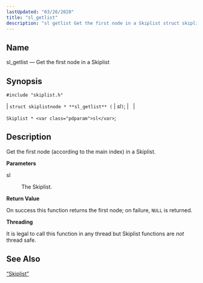 ```yaml
---
lastUpdated: "03/26/2020"
title: "sl_getlist"
description: "sl getlist Get the first node in a Skiplist struct skiplistnode sl getlist sl Skiplist sl Get the first node according to the main index in a Skiplist sl The Skiplist On success this function returns the first node on failure NULL is returned It is legal to call this..."
---
```


<a name="apis.sl_getlist"></a> 
## Name

sl_getlist — Get the first node in a Skiplist

## Synopsis

`#include "skiplist.h"`

| `struct skiplistnode * **sl_getlist** (` | <var class="pdparam">sl</var>`)`; |   |

`Skiplist * <var class="pdparam">sl</var>`;<a name="idp60994656"></a> 
## Description

Get the first node (according to the main index) in a Skiplist.

**<a name="idp60995904"></a> Parameters**

<dl class="variablelist">

<dt>sl</dt>

<dd>

The Skiplist.

</dd>

</dl>

**<a name="idp60998608"></a> Return Value**

On success this function returns the first node; on failure, `NULL` is returned.

**<a name="idp61000016"></a> Threading**

It is legal to call this function in any thread but Skiplist functions are *not* thread safe.

<a name="idp61001600"></a> 
## See Also

[“Skiplist”](/momentum/3/3-api/structs-skiplist)